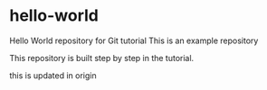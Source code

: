 # hello-world
Hello World repository for Git tutorial
This is an example repository

This repository is built step by step in the tutorial.

this is updated in origin
